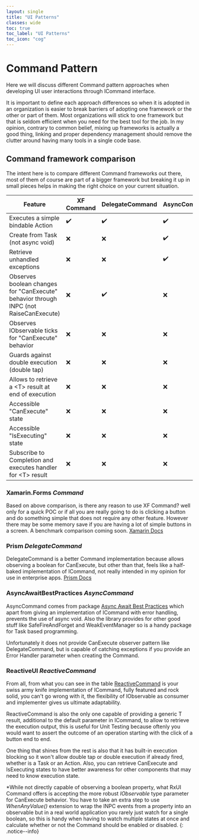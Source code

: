 ```yaml
---
layout: single
title: "UI Patterns"
classes: wide
toc: true
toc_label: "UI Patterns"
toc_icon: "cog"
---
```


# Command Pattern

Here we will discuss different Command pattern approaches when developing UI user interactions through ICommand interface. 

It is important to define each approach differences so when it is adopted in an organization is easier to break barriers of adopting one framework or the other or part of them. Most organizations will stick to one framework but that is seldom efficient when you need for the best tool for the job. In my opinion, contrary to common belief, mixing up frameworks is actually a good thing, linking and proper dependency management should remove the clutter around having many tools in a single code base.

## Command framework comparison

The intent here is to compare different Command frameworks out there, most of them of course are part of a bigger framework but breaking it up in small pieces helps in making the right choice on your current situation.

Feature | XF Command | DelegateCommand | AsyncCommand | ReactiveCommand
------------------- | --------- | --- | --- | ---
Executes a simple bindable Action | ✔️ | ✔️ | ✔️ | ✔️ \<T\>
Create from Task (not async void) | ❌ | ❌ | ✔️ | ✔️ 
Retrieve unhandled exceptions | ❌ | ❌ | ✔️ | ✔️ 
Observes boolean changes for "CanExecute" behavior through INPC (not RaiseCanExecute) | ❌ | ✔️ | ❌  | ✔️ *WhenAnyValue
Observes IObservable ticks for "CanExecute" behavior | ❌ | ❌ | ❌ | ✔️ 
Guards against double execution (double tap) | ❌ | ❌ | ❌ | ✔️ 
Allows to retrieve a \<T\> result at end of execution | ❌ | ❌ | ❌ | ✔️ 
Accessible "CanExecute" state | ❌ | ❌ | ❌ | ✔️ 
Accessible "IsExecuting" state | ❌ | ❌ | ❌ | ✔️ 
Subscribe to Completion and executes handler for \<T\> result | ❌ | ❌ | ❌ | ✔️ 

### Xamarin.Forms *Command*
Based on above comparison, is there any reason to use XF Command? well only for a quick POC or if all you are really going to do is clicking a button and do something simple that does not require any other feature. However there may be some memory save if you are having a lot of simple buttons in a screen. A benchmark comparison coming soon.
[Xamarin Docs](https://docs.microsoft.com/en-us/dotnet/api/xamarin.forms.command-1?view=xamarin-forms)

### Prism *DelegateCommand*

DelegateCommand is a better Command implementation because allows observing a boolean for CanExecute, but other than that, feels like a half-baked implementation of ICommand, not really intended in my opinion for use in enterprise apps. [Prism Docs](https://prismlibrary.com/docs/commanding.html)

### AsyncAwaitBestPractices *AsyncCommand*

AsyncCommand comes from package [Async Await Best Practices](https://github.com/brminnick/AsyncAwaitBestPractices) which apart from giving an implementation of ICommand with error handling, prevents the use of async void. Also the library provides for other good stuff like SafeFireAndForget and WeakEventManager so is a handy package for Task based programming.

Unfortunately it does not provide CanExecute observer pattern like DelegateCommand, but is capable of catching exceptions if you provide an Error Handler parameter when creating the Command.

### ReactiveUI *ReactiveCommand*

From all, from what you can see in the table [ReactiveCommand](https://www.reactiveui.net/docs/handbook/commands/) is your swiss army knife implementation of ICommand, fully featured and rock solid, you can't go wrong with it, the flexibility of IObservable as consumer and implementer gives us ultimate adaptability. 

ReactiveCommand is also the only one capable of providing a generic T result, additional to the default parameter in ICommand, to allow to retrieve the execution output, this is useful for Unit Testing because oftenly you would want to assert the outcome of an operation starting with the click of a button end to end.

One thing that shines from the rest is also that it has built-in execution blocking so it won't allow double tap or double execution if already fired, whether is a Task or an Action. Also, you can retrieve CanExecute and IsExecuting states to have better awareness for other components that may need to know execution state.

\*While not directly capable of observing a boolean property, what RxUI Command offers is accepting the more robust *IObservable* type parameter for CanExecute behavior. You have to take an extra step to use *WhenAnyValue()* extension to wrap the INPC events from a property into an observable but in a real world application you rarely just watch for a single boolean, so this is handy when having to watch multiple states at once and calculate whether or not the Command should be enabled or disabled.
{: .notice--info}
